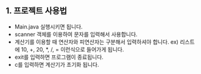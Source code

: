 ## 1. 프로젝트 사용법
- Main.java 실행시키면 됩니다.
- scanner 객체를 이용하여 문자를 입력해서 사용합니다.
- 계산기를 이용할 때 연산자와 피연산자는 구분해서 입력하셔야 합니다.
	ex) 리스트에 10, +, 20, *, /, = 이런식으로 들어가게 됩니다.
- exit를 입력하면 프로그램이 종료됩니다.
- c를 입력하면 계산기가 초기화 됩니다.